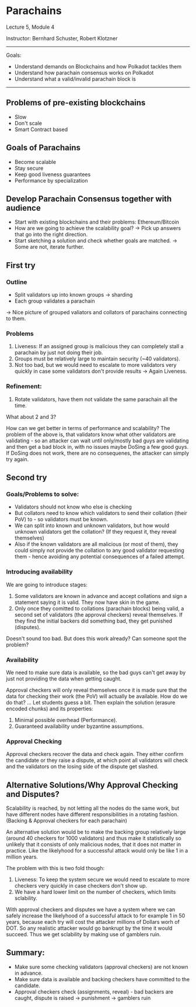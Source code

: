 # Parachains

Lecture 5, Module 4

Instructor: Bernhard Schuster, Robert Klotzner

<hr>

Goals:

- Understand demands on Blockchains and how Polkadot tackles them
- Understand how parachain consensus works on Polkadot
- Understand what a valid/invalid parachain block is

---

## Problems of pre-existing blockchains

- Slow
- Don't scale
- Smart Contract based

## Goals of Parachains

- Become scalable
- Stay secure
- Keep good liveness guarantees
- Performance by specialization

## Develop Parachain Consensus together with audience

- Start with existing blockchains and their problems: Ethereum/Bitcoin
- How are we going to achieve the scalability goal?
  -> Pick up answers that go into the right direction.
- Start sketching a solution and check whether goals are matched.
  -> Some are not, iterate further.

## First try

### Outline

- Split validators up into known groups -> sharding
- Each group validates a parachain

-> Nice picture of grouped valiators and collators of parachains connecting to
them.

### Problems

1. Liveness: If an assigned group is malicious they can completely stall a
   parachain by just not doing their job.
2. Groups must be relatively large to maintain security (~40 validators).
3. Not too bad, but we would need to escalate to more validators very
   quickly in case some validators don't provide results -> Again Liveness.

### Refinement:

1. Rotate validators, have them not validate the same parachain all the time.

What about 2 and 3?

How can we get better in terms of performance and scalability? The problem of
the above is, that validators know what other validators are validating - so an
attacker can wait until only/mostly bad guys are validating and then get a bad block
in, with no issues maybe DoSing a few good guys. If DoSing does not work, there
are no consequenes, the attacker can simply try again.

## Second try

### Goals/Problems to solve:

- Validators should not know who else is checking
- But collators need to know which validators to send their collation (their
  PoV) to - so validators must be known.
- We can split into known and unknown validators, but how would unknown
  validators get the collation? (If they request it, they reveal themselves)
- Also if the known validators are all malicious (or most of them), they could
  simply not provide the collation to any good validator requesting them - hence
  avoiding any potential consequences of a failed attempt.

### Introducing availability

We are going to introduce stages:

1. Some validators are known in advance and accept collations and sign a
   statement saying it is valid. They now have skin in the game.
2. Only once they comitted to collations (parachain blocks) being valid, a
   second set of validators (the approval checkers) reveal themselves. If they
   find the initial backers did something bad, they get punished (disputes).

Doesn't sound too bad. But does this work already? Can someone spot the problem?

### Availability

We need to make sure data is available, so the bad guys can't get away by just
not providing the data when getting caught.

Approval checkers will only reveal themselves once it is made sure that the data
for checking their work (the PoV) will actually be available. How do we do that?
... Let students guess a bit. Then explain the solution (erasure encoded chunks)
and its properties:

1. Minimal possible overhead (Performance).
2. Guaranteed availability under byzantine assumptions.

### Approval Checking

Approval checkers recover the data and check again. They either confirm the
candidate or they raise a dispute, at which point all validators will check and
the validators on the losing side of the dispute get slashed.

## Alternative Solutions/Why Approval Checking and Disputes?

Scalability is reached, by not letting all the nodes do the same work, but have
different nodes have different responsibilities in a rotating fashion. (Backing
& Approval checkers for each parachain)

An alternative solution would be to make the backing group relatively large
(around 40 checkers for 1000 validators) and thus make it statistically so
unlikely that it consists of only malicious nodes, that it does not matter in
practice. Like the likelyhood for a successful attack would only be like 1 in a
million years.

The problem with this is two fold though:

1. Liveness: To keep the system secure we would need to escalate to more
   checkers very quickly in case checkers don't show up.
2. We have a hard lower limit on the number of checkers, which limits
   sclability.

With approval checkers and disputes we have a system where we can safely
increase the likelyhood of a successful attack to for example 1 in 50 years,
because each try will cost the attacker millions of Dollars worh of DOT. So any
realistic attacker would go bankrupt by the time it would succeed. Thus we get
sclability by making use of gamblers ruin.

## Summary:

- Make sure some checking validators (approval checkers) are not known in
  advance.
- Make sure data is available and backing checkers have committed to the
  candidate.
- Approval checkers check (assignments, reveal) - bad backers are caught,
  dispute is raised -> punishment -> gamblers ruin
